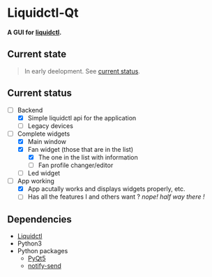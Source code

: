 # Liquidctl-Qt
**A GUI for [liquidctl](https://github.com/jonasmalacofilho/liquidctl).**

## Current state
> In early deelopment. See [current status](#current-status).

## Current status
* [ ] Backend
	- [x] Simple liquidctl api for the application
	- [ ] Legacy devices

* [ ] Complete widgets
	- [x] Main window
	- [x] Fan widget (those that are in the list)
		- [x] The one in the list with information
		- [ ] Fan profile changer/editor
	- [ ] Led widget

* [ ] App working
	- [x] App acutally works and displays widgets properly, etc.
	- [ ] Has all the features I and others want ? *nope! half way there !*

## Dependencies
* [Liquidctl](https://github.com/jonasmalacofilho/liquidctl)
* Python3
* Python packages
	- [PyQt5](https://pypi.org/project/PyQt5/)
	- [notify-send](https://pypi.org/project/notify-send/)
